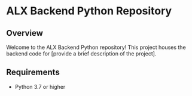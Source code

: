 # ALX Backend Python Repository

## Overview

Welcome to the ALX Backend Python repository! This project houses the backend code for [provide a brief description of the project].

## Requirements

- Python 3.7 or higher